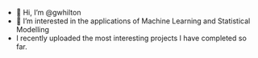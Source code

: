- 👋 Hi, I’m @gwhilton
- 👀 I’m interested in the applications of Machine Learning and Statistical Modelling
- I recently uploaded the most interesting projects I have completed so far.
